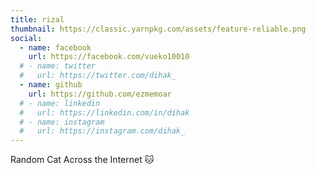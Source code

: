 ```yaml
---
title: rizal
thumbnail: https://classic.yarnpkg.com/assets/feature-reliable.png
social:
  - name: facebook
    url: https://facebook.com/vueko10010
  # - name: twitter
  #   url: https://twitter.com/dihak_
  - name: github
    url: https://github.com/ezmemoar
  # - name: linkedin
  #   url: https://linkedin.com/in/dihak
  # - name: instagram
  #   url: https://instagram.com/dihak_
---
```

Random Cat Across the Internet :cat:
